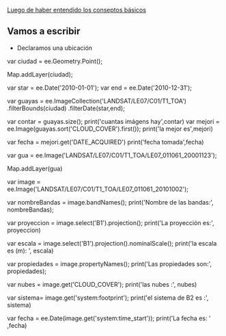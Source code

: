 [Luego de haber entendido los conseptos básicos]( https://github.com/HWMuyulema/GEE/blob/master/conceptos_basicos.md 'no es nada dificil' )

## Vamos a escribir 

- Declaramos una ubicación

var ciudad = ee.Geometry.Point();

Map.addLayer(ciudad);

var star = ee.Date('2010-01-01');
var end = ee.Date('2010-12-31');

var guayas = ee.ImageCollection('LANDSAT/LE07/C01/T1_TOA')
.filterBounds(ciudad)
.filterDate(star,end);

var contar = guayas.size();
print('cuantas imágens hay',contar)
var mejori = ee.Image(guayas.sort('CLOUD_COVER').first());
print('la mejor es',mejori)

var fecha = mejori.get('DATE_ACQUIRED')
print('fecha tomada',fecha)

var gua = ee.Image('LANDSAT/LE07/C01/T1_TOA/LE07_011061_20001123');

Map.addLayer(gua)

var image  = ee.Image('LANDSAT/LE07/C01/T1_TOA/LE07_011061_20101002');


var nombreBandas = image.bandNames();
print('Nombre de las bandas:', nombreBandas);

var proyeccion = image.select('B1').projection();
print('La proyección es:', proyeccion)

var escala = image.select('B1').projection().nominalScale();
print('la escala es (m): ', escala)

var propiedades = image.propertyNames();
print('Las propiedades son:', propiedades);

var nubes = image.get('CLOUD_COVER');
print('las nubes :', nubes)


var sistema= image.get('system:footprint');
print('el sistema de B2 es :', sistema)


var fecha = ee.Date(image.get('system:time_start'));
print('La fecha es: ' ,fecha)







